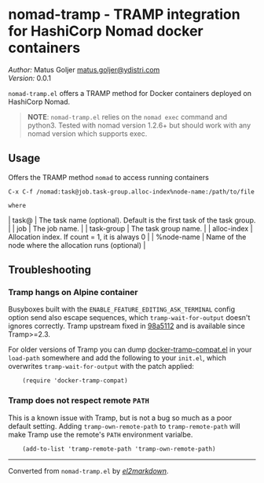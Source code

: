 # nomad-tramp - TRAMP integration for HashiCorp Nomad docker containers

*Author:* Matus Goljer <matus.goljer@ydistri.com><br>
*Version:* 0.0.1<br>

`nomad-tramp.el` offers a TRAMP method for Docker containers
deployed on HashiCorp Nomad.

> **NOTE**: `nomad-tramp.el` relies on the `nomad exec` command and
> python3.  Tested with nomad version 1.2.6+ but should work with
> any nomad version which supports exec.

## Usage

Offers the TRAMP method `nomad` to access running containers

    C-x C-f /nomad:task@job.task-group.alloc-index%node-name:/path/to/file

    where

| task@ | The task name (optional).  Default is the first task of the task group. |
| job  | The job name. |
| task-group | The task group name. |
| alloc-index | Allocation index.  If count = 1, it is always 0 |
| %node-name | Name of the node where the allocation runs (optional) |

## Troubleshooting

### Tramp hangs on Alpine container

Busyboxes built with the `ENABLE_FEATURE_EDITING_ASK_TERMINAL` config option
send also escape sequences, which `tramp-wait-for-output` doesn't ignores
correctly.  Tramp upstream fixed in [98a5112][] and is available since
Tramp>=2.3.

For older versions of Tramp you can dump [docker-tramp-compat.el][] in your
`load-path` somewhere and add the following to your `init.el`, which
overwrites `tramp-wait-for-output` with the patch applied:

        (require 'docker-tramp-compat)

### Tramp does not respect remote `PATH`

This is a known issue with Tramp, but is not a bug so much as a poor default
setting.  Adding `tramp-own-remote-path` to `tramp-remote-path` will make
Tramp use the remote's `PATH` environment varialbe.

        (add-to-list 'tramp-remote-path 'tramp-own-remote-path)

[98a5112]: http://git.savannah.gnu.org/cgit/tramp.git/commit/?id=98a511248a9405848ed44de48a565b0b725af82c
[docker-tramp-compat.el]: https://github.com/emacs-pe/docker-tramp.el/raw/master/docker-tramp-compat.el


---
Converted from `nomad-tramp.el` by [*el2markdown*](https://github.com/Lindydancer/el2markdown).
